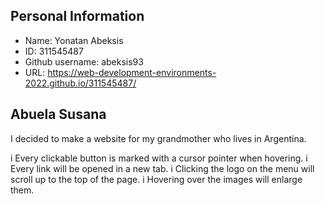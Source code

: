 ## Personal Information ##

* Name: Yonatan Abeksis
* ID: 311545487
* Github username: abeksis93
* URL: https://web-development-environments-2022.github.io/311545487/

## Abuela Susana ##

I decided to make a website for my grandmother who lives in Argentina.

i Every clickable button is marked with a cursor pointer when hovering.
i Every link will be opened in a new tab.
i Clicking the logo on the menu will scroll up to the top of the page.
i Hovering over the images will enlarge them.
